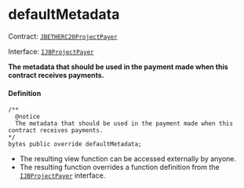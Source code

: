 # defaultMetadata

Contract: [`JBETHERC20ProjectPayer`](/protocol/api/contracts/or-utilities/jbetherc20projectpayer/README.md)

Interface: [`IJBProjectPayer`](/protocol/api/interfaces/ijbprojectpayer.md)

**The metadata that should be used in the payment made when this contract receives payments.**

#### Definition

```
/** 
  @notice 
  The metadata that should be used in the payment made when this contract receives payments.
*/
bytes public override defaultMetadata;
```

* The resulting view function can be accessed externally by anyone.
* The resulting function overrides a function definition from the [`IJBProjectPayer`](/protocol/api/interfaces/ijbprojectpayer.md) interface.
